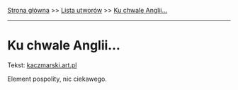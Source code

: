 [Strona główna](../index.md) >> [Lista utworów](../list.md) >> [Ku chwale Anglii…](238.md)

---

# Ku chwale Anglii…

Tekst: [kaczmarski.art.pl](https://www.kaczmarski.art.pl/tworczosc/wiersze/ku-chwale-anglii/)

Element pospolity, nic ciekawego.